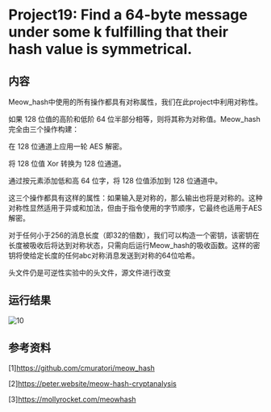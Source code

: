 # Project19: Find a 64-byte message under some k fulfilling that their hash value is symmetrical.

## 内容

Meow_hash中使用的所有操作都具有对称属性，我们在此project中利用对称性。

如果 128 位值的高阶和低阶 64 位半部分相等，则将其称为对称值。Meow_hash完全由三个操作构建：

在 128 位通道上应用一轮 AES 解密。

将 128 位值 Xor 转换为 128 位通道。

通过按元素添加低和高 64 位字，将 128 位值添加到 128 位通道中。

这三个操作都具有这样的属性：如果输入是对称的，那么输出也将是对称的。这种对称性显然适用于异或和加法，但由于指令使用的字节顺序，它最终也适用于AES解密。

对于任何小于256的消息长度（即32的倍数），我们可以构造一个密钥，该密钥在长度被吸收后将达到对称状态，只需向后运行Meow_hash的吸收函数。这样的密钥将使给定长度的任何abc对称消息发送到对称的64位哈希。

头文件仍是可逆性实验中的头文件，源文件进行改变

## 运行结果

![10](https://user-images.githubusercontent.com/109883154/181870636-80c8214b-8007-4e2e-8243-8be8e8de8595.png)


## 参考资料

[1]https://github.com/cmuratori/meow_hash

[2]https://peter.website/meow-hash-cryptanalysis

[3]https://mollyrocket.com/meowhash

